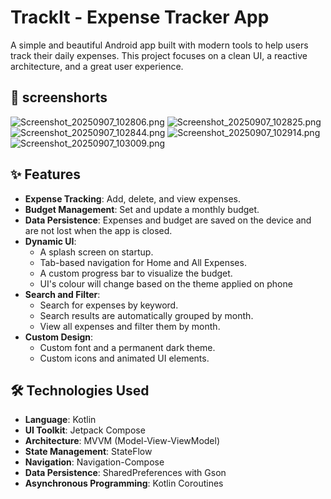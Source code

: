 # TrackIt - Expense Tracker App

A simple and beautiful Android app built with modern tools to help users track their daily expenses. This project focuses on a clean UI, a reactive architecture, and a great user experience.

## 📱 screenshorts
![Screenshot_20250907_102806.png](../../Desktop/Screenshot_20250907_102806.png)
![Screenshot_20250907_102825.png](../../Desktop/Screenshot_20250907_102825.png)
![Screenshot_20250907_102844.png](../../Desktop/Screenshot_20250907_102844.png)
![Screenshot_20250907_102914.png](../../Desktop/Screenshot_20250907_102914.png)
![Screenshot_20250907_103009.png](../../Desktop/Screenshot_20250907_103009.png)

## ✨ Features
- **Expense Tracking**: Add, delete, and view expenses.
- **Budget Management**: Set and update a monthly budget.
- **Data Persistence**: Expenses and budget are saved on the device and are not lost when the app is closed.
- **Dynamic UI**:
    - A splash screen on startup.
    - Tab-based navigation for Home and All Expenses.
    - A custom progress bar to visualize the budget.
    - UI's colour will change based on the theme applied on phone
- **Search and Filter**:
    - Search for expenses by keyword.
    - Search results are automatically grouped by month.
    - View all expenses and filter them by month.
- **Custom Design**:
    - Custom font and a permanent dark theme.
    - Custom icons and animated UI elements.

## 🛠️ Technologies Used
- **Language**: Kotlin
- **UI Toolkit**: Jetpack Compose
- **Architecture**: MVVM (Model-View-ViewModel)
- **State Management**: StateFlow
- **Navigation**: Navigation-Compose
- **Data Persistence**: SharedPreferences with Gson
- **Asynchronous Programming**: Kotlin Coroutines